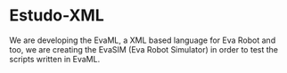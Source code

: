 # Estudo-XML
We are developing the EvaML, a XML based language for Eva Robot and too, we are creating the EvaSIM (Eva Robot Simulator) in order to test the scripts written in EvaML.
